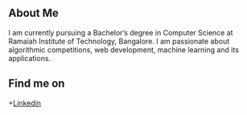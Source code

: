 ##  About Me
I am currently pursuing a Bachelor’s degree in Computer Science at Ramaiah Institute of Technology, Bangalore.
I am passionate about algorithmic competitions, web development, machine learning and its applications.

##  Find me on

  +[Linkedin](https://www.linkedin.com/in/amitdu6ey/)
